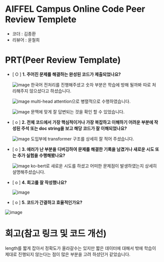 # AIFFEL Campus Online Code Peer Review Templete
- 코더 : 김종환 
- 리뷰어 : 윤철희


# PRT(Peer Review Template)
- [ O ]  **1. 주어진 문제를 해결하는 완성된 코드가 제출되었나요?**

    ![image](https://github.com/user-attachments/assets/e997dcab-a195-4c05-998a-367f20fd5dc4)
    한국어 전처리를 진행해주셨고 숫자 부분은 학습에 방해 될까봐 따로 처리해주지 않으셨다고 하셨습니다.


    ![image](https://github.com/user-attachments/assets/d225ce97-5f9f-4854-b1f4-dd3b6748465d)
    multi-head attention으로 병렬적으로 수행하였습니다.


  ![image](https://github.com/user-attachments/assets/6374e1b9-e5a6-49d8-892b-81dcdef42d50)
    문맥에 맞게 잘 답변되는 것을 확인 할 수 있었습니다.
    
- [ o ]  **2. 전체 코드에서 가장 핵심적이거나 가장 복잡하고 이해하기 어려운 부분에 작성된 
주석 또는 doc string을 보고 해당 코드가 잘 이해되었나요?**

    ![image](https://github.com/user-attachments/assets/bb2d29a9-723f-4dfb-94d0-2ff8fbe1182a)
    도입부에 transformer 구조를 상세히 잘 적어 주셨습니다. 
        
- [ o ]  **3. 에러가 난 부분을 디버깅하여 문제를 해결한 기록을 남겼거나
새로운 시도 또는 추가 실험을 수행해봤나요?**

    ![image](https://github.com/user-attachments/assets/c4af2189-968f-4cde-aa40-669b28004c44)
      ko-bert로 새로운 시도를 하셨고 어떠한 문제점이 발생하였는지 상세히 설명해주셨습니다.

- [ o  ]  **4. 회고를 잘 작성했나요?**

  ![image](https://github.com/user-attachments/assets/7c11dd51-35cd-4f9e-bab8-7109b1062b9f)

        
- [ o ]  **5. 코드가 간결하고 효율적인가요?**
      

![image](https://github.com/user-attachments/assets/5608dfef-4d74-4d5f-9953-75a52c3d3775)


# 회고(참고 링크 및 코드 개선)
length를 짧게 잡아서 정확도가 올라갈수는 있지만 짧은 데이터에 대해서 밖에 학습이 제대로 진행되지 않는다는 점이 많은 부분을 고려 하셨던거 같았습니다. 
